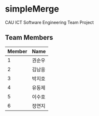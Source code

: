 # simpleMerge
CAU ICT Software Engineering Team Project


## Team Members
Member	| Name	
--------|--------
1	| 권순우
2	| 김남웅
3	| 박지호
4	| 유동제
5	| 이수호
6	| 정연지
